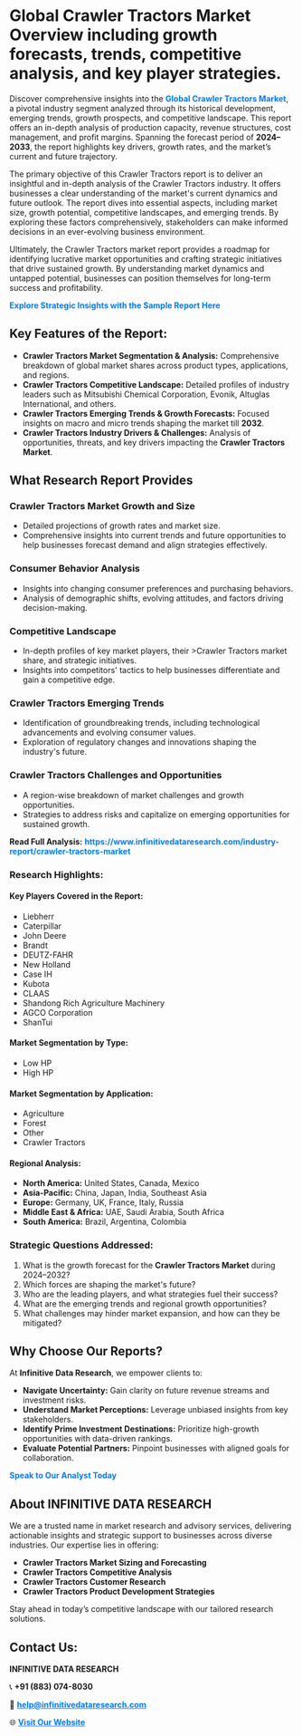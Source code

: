<h1>Global Crawler Tractors Market Overview including growth forecasts, trends, competitive analysis, and key player strategies.</h1>
<p>
Discover comprehensive insights into the 
<a href="https://www.infinitivedataresearch.com/industry-report/crawler-tractors-market" rel="dofollow" style="color: #007BFF; text-decoration: none;"><strong>Global Crawler Tractors Market</strong></a>, a pivotal industry segment analyzed through its historical development, emerging trends, growth prospects, and competitive landscape. This report offers an in-depth analysis of production capacity, revenue structures, cost management, and profit margins. Spanning the forecast period of <strong>2024–2033</strong>, the report highlights key drivers, growth rates, and the market’s current and future trajectory.
</p>
<p>
The primary objective of this Crawler Tractors report is to deliver an insightful and in-depth analysis of the Crawler Tractors industry. It offers businesses a clear understanding of the market's current dynamics and future outlook. The report dives into essential aspects, including market size, growth potential, competitive landscapes, and emerging trends. By exploring these factors comprehensively, stakeholders can make informed decisions in an ever-evolving business environment.
</p>
<p>
Ultimately, the Crawler Tractors market report provides a roadmap for identifying lucrative market opportunities and crafting strategic initiatives that drive sustained growth. By understanding market dynamics and untapped potential, businesses can position themselves for long-term success and profitability.
</p>
<p>
<a href="https://www.infinitivedataresearch.com/request-sample/reportId=102455" style="color: #007BFF; text-decoration: none;"><strong>Explore Strategic Insights with the Sample Report Here</strong></a>
</p>

<h2>Key Features of the Report:</h2>
<ul>
<li><strong>Crawler Tractors Market Segmentation & Analysis:</strong> Comprehensive breakdown of global market shares across product types, applications, and regions.</li>
<li><strong>Crawler Tractors Competitive Landscape:</strong> Detailed profiles of industry leaders such as Mitsubishi Chemical Corporation, Evonik, Altuglas International, and others.</li>
<li><strong>Crawler Tractors Emerging Trends & Growth Forecasts:</strong> Focused insights on macro and micro trends shaping the market till <strong>2032</strong>.</li>
<li><strong>Crawler Tractors Industry Drivers & Challenges:</strong> Analysis of opportunities, threats, and key drivers impacting the <strong>Crawler Tractors Market</strong>.</li>
</ul>

<h2>What Research Report Provides</h2>
<h3>Crawler Tractors Market Growth and Size</h3>
<ul>
<li>Detailed projections of growth rates and market size.</li>
<li>Comprehensive insights into current trends and future opportunities to help businesses forecast demand and align strategies effectively.</li>
</ul>

<h3>Consumer Behavior Analysis</h3>
<ul>
<li>Insights into changing consumer preferences and purchasing behaviors.</li>
<li>Analysis of demographic shifts, evolving attitudes, and factors driving decision-making.</li>
</ul>

<h3>Competitive Landscape</h3>
<ul>
<li>In-depth profiles of key market players, their >Crawler Tractors market share, and strategic initiatives.</li>
<li>Insights into competitors' tactics to help businesses differentiate and gain a competitive edge.</li>
</ul>

<h3>Crawler Tractors Emerging Trends</h3>
<ul>
<li>Identification of groundbreaking trends, including technological advancements and evolving consumer values.</li>
<li>Exploration of regulatory changes and innovations shaping the industry's future.</li>
</ul>

<h3>Crawler Tractors Challenges and Opportunities</h3>
<ul>
<li>A region-wise breakdown of market challenges and growth opportunities.</li>
<li>Strategies to address risks and capitalize on emerging opportunities for sustained growth.</li>
</ul>
<p><strong>Read Full Analysis:</strong> <a href="https://www.infinitivedataresearch.com/industry-report/crawler-tractors-market" rel="dofollow" style="color: #007BFF; text-decoration: none;"><strong>https://www.infinitivedataresearch.com/industry-report/crawler-tractors-market</strong></a></p>
<h3>Research Highlights:</h3>
<h4>Key Players Covered in the Report:</h4>
<ul><li>Liebherr</li><li>Caterpillar</li><li>John Deere</li><li>Brandt</li><li>DEUTZ-FAHR</li><li>New Holland</li><li>Case IH</li><li>Kubota</li><li>CLAAS</li><li>Shandong Rich Agriculture Machinery</li><li>AGCO Corporation</li><li>ShanTui</li></ul>
<h4>Market Segmentation by Type:</h4>
<ul><li>Low HP</li><li>High HP</li></ul>
<h4>Market Segmentation by Application:</h4>
<ul><li>Agriculture</li><li>Forest</li><li>Other</li><li>Crawler Tractors</li></ul>

<h4>Regional Analysis:</h4>
<ul>
<li><strong>North America:</strong> United States, Canada, Mexico</li>
<li><strong>Asia-Pacific:</strong> China, Japan, India, Southeast Asia</li>
<li><strong>Europe:</strong> Germany, UK, France, Italy, Russia</li>
<li><strong>Middle East & Africa:</strong> UAE, Saudi Arabia, South Africa</li>
<li><strong>South America:</strong> Brazil, Argentina, Colombia</li>
</ul>

<h3>Strategic Questions Addressed:</h3>
<ol>
<li>What is the growth forecast for the <strong>Crawler Tractors Market</strong> during 2024–2032?</li>
<li>Which forces are shaping the market's future?</li>
<li>Who are the leading players, and what strategies fuel their success?</li>
<li>What are the emerging trends and regional growth opportunities?</li>
<li>What challenges may hinder market expansion, and how can they be mitigated?</li>
</ol>

<h2>Why Choose Our Reports?</h2>
<p>At <strong>Infinitive Data Research</strong>, we empower clients to:</p>
<ul>
<li><strong>Navigate Uncertainty:</strong> Gain clarity on future revenue streams and investment risks.</li>
<li><strong>Understand Market Perceptions:</strong> Leverage unbiased insights from key stakeholders.</li>
<li><strong>Identify Prime Investment Destinations:</strong> Prioritize high-growth opportunities with data-driven rankings.</li>
<li><strong>Evaluate Potential Partners:</strong> Pinpoint businesses with aligned goals for collaboration.</li>
</ul>
<p><a href="https://www.infinitivedataresearch.com/industry-report/crawler-tractors-market" rel="dofollow" style="color: #007BFF; text-decoration: none;"><strong>Speak to Our Analyst Today</strong></a></p>

<h2>About INFINITIVE DATA RESEARCH</h2>
<p>We are a trusted name in market research and advisory services, delivering actionable insights and strategic support to businesses across diverse industries. Our expertise lies in offering:</p>
<ul>
<li><strong>Crawler Tractors Market Sizing and Forecasting</strong></li>
<li><strong>Crawler Tractors Competitive Analysis</strong></li>
<li><strong>Crawler Tractors Customer Research</strong></li>
<li><strong>Crawler Tractors Product Development Strategies</strong></li>
</ul>
<p>Stay ahead in today’s competitive landscape with our tailored research solutions.</p>

<h2>Contact Us:</h2>
<p><strong>INFINITIVE DATA RESEARCH</strong></p>
<p>📞 <strong>+91 (883) 074-8030</strong></p>
<p>📧 <strong><a href="mailto:help@infinitivedataresearch.com" style="color: #007BFF;">help@infinitivedataresearch.com</a></strong></p>
<p>🌐 <strong><a href="https://www.infinitivedataresearch.com" rel="dofollow" style="color: #007BFF;">Visit Our Website</a></strong></p>